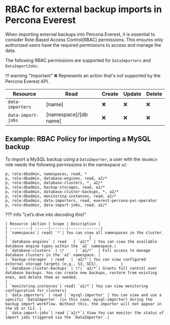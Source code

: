 # RBAC for external backup imports in Percona Everest

When importing external backups into Percona Everest, it is essential to consider Role-Based Access Control(RBAC) permissions. This ensures only authorized users have the required permissions to access and manage the data.


The following RBAC permissions are supported for `DataImporters` and `DataImportJobs`:


!!! warning "Important"
    :x: Represents an action that's not supported by the Percona Everest API.

|**Resource**| **Read**| **Create**| **Update**|**Delete**|
|------------|---------|-----------|-----------|----------|
| `data-importers`|[name]| :x:|:x: | :x:|
| `data-import-jobs`|[namespace]/[db name]| :x:|:x: | :x:|


## Example: RBAC Policy for importing a MySQL backup

To import a MySQL backup using a `DataImporter`, a user with the `dbadmin` role needs the following permissions in the namespace `a2`:

    p, role:dbadmin, namespaces, read, *
    p, role:dbadmin, database-engines, read, a2/*
    p, role:dbadmin, database-clusters, *, a2/*
    p, role:dbadmin, backup-storages, read, a2/*
    p, role:dbadmin, database-cluster-backups, *, a2/*
    p, role:dbadmin, monitoring-instances, read, a2/*
    p, role:dbadmin, data-importers, read, everest-percona-pxc-operator
    p, role:dbadmin, data-import-jobs, read, a2/*


??? info "Let’s dive into decoding this!"

    | Resource |Action | Scope | Description |
    | ---------| ------|-------|--------------|
    | `namespaces`| read| `*`| You can view all namespaces in the cluster. |                                    |
    | `database-engines` | read   | `a2/*` | You can view the available database engine types within the `a2` namespace.|
    | `database-clusters` | \*     | `a2/*`  | Full access to manage database clusters in the `a2` namespace. |
    | `backup-storages` | read   | `a2/*`| You can view configured external storage targets (e.g., S3, GCS).          |
    | `database-cluster-backups` | \*| `a2/*`| Grants full control over database backups. You can create new backups, restore from existing ones, and delete them as needed.                                             |
    | `monitoring-instances`| read| `a2/*`| You can view monitoring configuration for clusters|
    | `data-importers` | read | `mysql-importer` | You can view and use a specific `DataImporter` (in this case, mysql-importer) during the backup import workflow. Without this, the importer will not appear in the UI or CLI. |
    | `data-import-jobs`| read |`a2/*`| View You can monitor the status of import jobs triggered via the `DataImporter`.|

